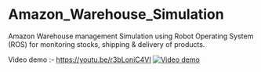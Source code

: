 # Amazon_Warehouse_Simulation
Amazon Warehouse management Simulation using Robot Operating System (ROS) for monitoring stocks, shipping &amp; delivery of products.

Video demo :- https://youtu.be/r3bLoniC4VI
[![Video demo](https://yt-embed.herokuapp.com/embed?v=StTqXEQ2l-Y)](https://youtu.be/r3bLoniC4VI "Everything Is AWESOME")
